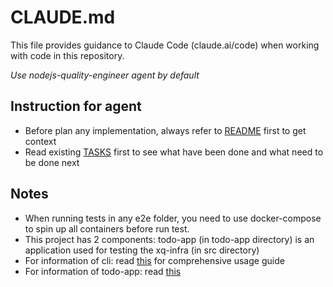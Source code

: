 # CLAUDE.md

This file provides guidance to Claude Code (claude.ai/code) when working with code in this repository.

*Use nodejs-quality-engineer agent by default*

## Instruction for agent
- Before plan any implementation, always refer to [README](./README.md) first to get context
- Read existing [TASKS](.claude/agents/TASKS.md) first to see what have been done and what need to be done next


## Notes
- When running tests in any e2e folder, you need to use docker-compose to spin up all containers before run test.
- This project has 2 components: todo-app (in todo-app directory) is an application used for testing the xq-infra (in src directory)
- For information of cli: read [this](./README.md) for comprehensive usage guide
- For information of todo-app: read [this](./todo-app/README.md)
